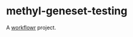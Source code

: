 # methyl-geneset-testing

A [workflowr][] project.

[workflowr]: https://github.com/jdblischak/workflowr
